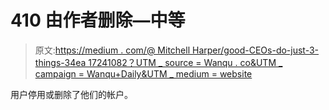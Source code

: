 # 410 由作者删除—中等

> 原文:[https://medium . com/@ Mitchell Harper/good-CEOs-do-just-3-things-34ea 17241082？UTM _ source = Wanqu . co&UTM _ campaign = Wanqu+Daily&UTM _ medium = website](https://medium.com/@mitchellharper/good-ceos-do-just-3-things-34ea17241082?utm_source=wanqu.co&utm_campaign=Wanqu+Daily&utm_medium=website)

用户停用或删除了他们的帐户。